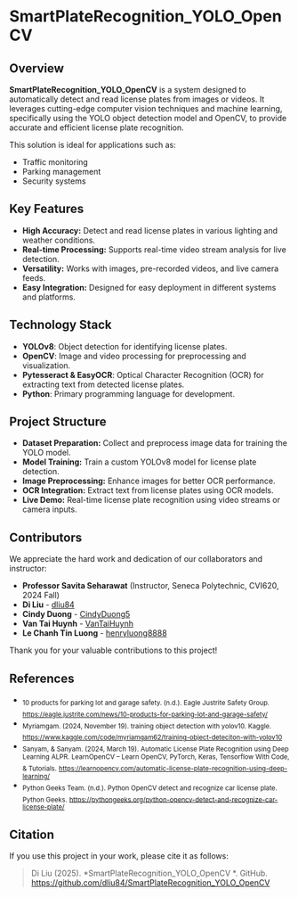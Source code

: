 # SmartPlateRecognition_YOLO_OpenCV  

## Overview  
**SmartPlateRecognition_YOLO_OpenCV** is a system designed to automatically detect and read license plates from images or videos. It leverages cutting-edge computer vision techniques and machine learning, specifically using the YOLO object detection model and OpenCV, to provide accurate and efficient license plate recognition.  

This solution is ideal for applications such as:  
- Traffic monitoring  
- Parking management  
- Security systems  

## Key Features  
- **High Accuracy:** Detect and read license plates in various lighting and weather conditions.  
- **Real-time Processing:** Supports real-time video stream analysis for live detection.  
- **Versatility:** Works with images, pre-recorded videos, and live camera feeds.  
- **Easy Integration:** Designed for easy deployment in different systems and platforms.  

## Technology Stack  
- **YOLOv8**: Object detection for identifying license plates.  
- **OpenCV**: Image and video processing for preprocessing and visualization.  
- **Pytesseract & EasyOCR**: Optical Character Recognition (OCR) for extracting text from detected license plates.  
- **Python**: Primary programming language for development.  

## Project Structure  
- **Dataset Preparation:** Collect and preprocess image data for training the YOLO model.  
- **Model Training:** Train a custom YOLOv8 model for license plate detection.  
- **Image Preprocessing:** Enhance images for better OCR performance.  
- **OCR Integration:** Extract text from license plates using OCR models.  
- **Live Demo:** Real-time license plate recognition using video streams or camera inputs.

## Contributors  

We appreciate the hard work and dedication of our collaborators and instructor:  

- **Professor Savita Seharawat** (Instructor, Seneca Polytechnic, CVI620, 2024 Fall)  
- **Di Liu** - [dliu84](https://github.com/dliu84)  
- **Cindy Duong** - [CindyDuong5](https://github.com/CindyDuong5)  
- **Van Tai Huynh** - [VanTaiHuynh](https://github.com/VanTaiHuynh)  
- **Le Chanh Tin Luong** - [henryluong8888](https://github.com/henryluong8888)  

Thank you for your valuable contributions to this project!

## References

- <sub>10 products for parking lot and garage safety. (n.d.). Eagle Justrite Safety Group.</sub>
  <sub>https://eagle.justrite.com/news/10-products-for-parking-lot-and-garage-safety/</sub>
- <sub>Myriamgam. (2024, November 19). training object detection with yolov10. Kaggle.</sub>
  <sub>https://www.kaggle.com/code/myriamgam62/training-object-deteciton-with-yolov10</sub>
- <sub>Sanyam, & Sanyam. (2024, March 19). Automatic License Plate Recognition using Deep Learning ALPR. LearnOpenCV – Learn OpenCV, PyTorch, Keras, Tensorflow With Code, & Tutorials.</sub>
  <sub>https://learnopencv.com/automatic-license-plate-recognition-using-deep-learning/</sub>
- <sub>Python Geeks Team. (n.d.). Python OpenCV detect and recognize car license plate. Python Geeks.</sub>
  <sub>https://pythongeeks.org/python-opencv-detect-and-recognize-car-license-plate/</sub>

## Citation

If you use this project in your work, please cite it as follows:

> Di Liu (2025). *SmartPlateRecognition_YOLO_OpenCV  *. GitHub. [https://github.com/dliu84/SmartPlateRecognition_YOLO_OpenCV  ](https://github.com/dliu84/SmartPlateRecognition_YOLO_OpenCV  )
